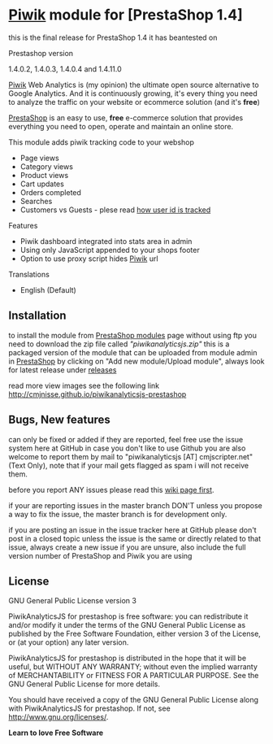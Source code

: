[Piwik] module for [PrestaShop 1.4]
=========

this is the final release for PrestaShop 1.4 it has beantested on

Prestashop version

1.4.0.2, 1.4.0.3, 1.4.0.4 and 1.4.11.0

[Piwik] Web Analytics is (my opinion) the ultimate open source alternative to Google Analytics. And it is continuously growing, it's every thing you need to analyze the traffic on your website or ecommerce solution (and it's **free**)

[PrestaShop] is an easy to use, **free** e-commerce solution that provides everything you need to open, operate and maintain an online store.

This module adds piwik tracking code to your webshop

 - Page views
 - Category views
 - Product views
 - Cart updates
 - Orders completed
 - Searches
 - Customers vs Guests - plese read [how user id is tracked]

Features

 - Piwik dashboard integrated into stats area in admin
 - Using only JavaScript appended to your shops footer
 - Option to use proxy script hides [Piwik] url

Translations

 - English (Default)

Installation
--------------
to install the module from [PrestaShop modules] page without using ftp you need to download the zip file called _"piwikanalyticsjs.zip"_ this is a packaged version of the module that can be uploaded from module admin in [PrestaShop] by clicking on "Add new module/Upload module", always look for latest release under [releases]

read more view images see the following link
http://cmjnisse.github.io/piwikanalyticsjs-prestashop

Bugs, New features
--------------
can only be fixed or added if they are reported, feel free use the issue system here at GitHub in case you don't like to use Github you are also welcome to report them by mail to "piwikanalyticsjs [AT] cmjscripter.net" (Text Only), note that if your mail gets flagged as spam i will not receive them.

before you report ANY issues please read this [wiki page first].

if your are reporting issues in the master branch DON'T unless you propose a way to fix the issue, the master branch is for development only.

if you are posting an issue in the issue tracker here at GitHub please don't post in a closed topic unless the issue is the same or directly related to that issue, always create a new issue if you are unsure, also include the full version number of PrestaShop and Piwik you are using

License
----

GNU General Public License version 3

PiwikAnalyticsJS for prestashop is free software: you can redistribute it and/or modify
it under the terms of the GNU General Public License as published by
the Free Software Foundation, either version 3 of the License, or
(at your option) any later version.

PiwikAnalyticsJS for prestashop is distributed in the hope that it will be useful,
but WITHOUT ANY WARRANTY; without even the implied warranty of
MERCHANTABILITY or FITNESS FOR A PARTICULAR PURPOSE.  See the
GNU General Public License for more details.

You should have received a copy of the GNU General Public License
along with PiwikAnalyticsJS for prestashop.  If not, see <http://www.gnu.org/licenses/>.

**Learn to love Free Software**

[PrestaShop]:http://prestashop.com/
[Piwik]:http://piwik.org/
[how user id is tracked]:http://piwik.org/docs/user-id/#how-requests-with-a-user-id-are-tracked
[releases]:https://github.com/cmjnisse/piwikanalyticsjs-prestashop/releases
[wiki page first]:https://github.com/cmjnisse/piwikanalyticsjs-prestashop/wiki/Fixing---Reporting-issues
[PrestaShop modules]:http://addons.prestashop.com/en/content/21-how-to
